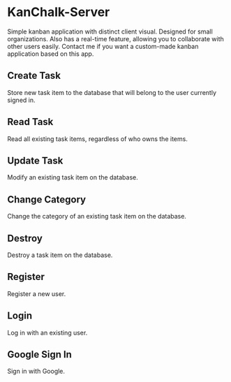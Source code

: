 # KanChalk-Server

Simple kanban application with distinct client visual. Designed for small organizations. Also has a real-time feature, allowing you to collaborate with other users easily. Contact me if you want a custom-made kanban application based on this app.

## Create Task

Store new task item to the database that will belong to the user currently signed in.

## Read Task

Read all existing task items, regardless of who owns the items.

## Update Task

Modify an existing task item on the database.

## Change Category

Change the category of an existing task item on the database.

## Destroy

Destroy a task item on the database.

## Register

Register a new user.

## Login

Log in with an existing user.

## Google Sign In

Sign in with Google.